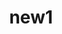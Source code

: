 ---
layout: new
title:  "new1"
datestring: "3 декабря"
link: "https://www.facebook.com/timepath.ru/posts/460490731338161?__xts__[0]=68.ARCSq0UNaunXkynHq9h-p5VtAvPi3-_SUHaJERj5vpbNWWjHpbxovGsmNQnGEp5YKTH5Sr6YGRiX-bLnuuPnxwVIfSOP0XIi2T4wb6sK6EZDCqbOaiYWGPldtlFus9ivKRm8Tpipf4rNyLdnby4HmdKQSAP71aTTOWjR4zshuC3_mqtDy9uVe26tACmZ5VrR9FBv_QGL4r8JBdzU2lMONQFU2XqVkEE5rDHVmyxBIuGtzIVWnrl_ZOL_852jk-ZMaZ-JpWL0KHQbazJki4y4KO87QxZFVL9z7OoLNcU-AjXkXr96TVCTf4QyYgCyjGFb204PYDHjwcDbquNqSXZxPwc&__tn__=-R"
tags: [new]
text: "У нас хорошие новости! Мы завершили первый этап внедрения Т-Мобис. Мобильного инспектора в компанию АО «ЭнергосбыТ Плюс»"
---